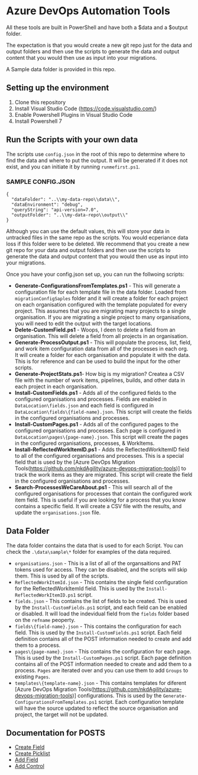 # Azure DevOps Automation Tools

All these tools are built in PowerShell and have both a $data and a $output folder.

The expectation is that you would create a new git repo just for the data and output folders and then use the scripts to generate the data and output content that you would then use as input into your migrations.

A Sample data folder is provided in this repo.

## Setting up the environment

1. Clone this repository 
2. Install Visual Studio Code (https://code.visualstudio.com/)  
3. Enable Powershell Plugins in Visual Studio Code 
4. Install Powershell 7

## Run the Scripts with your own data

The scripts use `config.json` in the root of this repo to determine where to find the data and where to put the output. It will be generated if it does not exist, and you can initiate it by running `runmefirst.ps1`. 

### SAMPLE CONFIG.JSON
```
{
  "dataFolder": "..\\my-data-repo\\data\\",
  "dataEnvironment": "debug",
  "queryString": "api-version=7.0",
  "outputFolder": "..\\my-data-repo\\output\\"
}

```
Although you can use the default values, this will store your data in untracked files in the same repo as the scripts. You would ecperiance data loss if this folder were to be deleted. We recommend that you create a new git repo for your data and output folders and then use the scripts to generate the data and output content that you would then use as input into your migrations.

Once you have your config.json set up, you can run the follwoing scripts:

- **Generate-ConfigurationsFromTemplates.ps1** - This will generate a configuration file for each template file in the data folder. Loaded from `migrationConfigSaples` folder and it will create a folder for each project on each organisation configured with the template populated for every project. This assumes that you are migrating many projects to a single organisation. If you are migrating a single project to many organisations, you will need to edit the output with the target locations.
- **Delete-CustomField.ps1** - Woops, I deen to delete a field from an organisation. This will delete a field from all projects in an organisation.
- **Generate-ProcessOutput.ps1** - This will populate the process, list, field, and work item configuration data from all of the processes in each org. It will create a folder for each organisation and populate it with the data. This is for reference and can be used to build the input for the other scripts.
- **Generate-ProjectStats.ps1**- How big is my migration? Createa a CSV file with the number of work items, pipelines, builds, and other data in each project in each organisation.
- **Install-CustomFields.ps1** - Adds all of the configured fields to the configured organisations and processes. Fields are enabled in `DataLocation\fields.json` and each field is configured in `DataLocation\fields\{field-name}.json`. This script will create the fields in the configured organisations and processes.
- **Install-CustomPages.ps1** - Adds all of the configured pages to the configured organisations and processes. Each page is configured in `DataLocation\pages\{page-name}.json`. This script will create the pages in the configured organisations,  processes, & WorkItems.
- **Install-ReflectedWorkItemID.ps1** - Adds the ReflectedWorkItemID field to all of the configured organisations and processes. This is a special field that is used by the [Azure DevOps Migration Tools(https://github.com/nkdAgility/azure-devops-migration-tools)] to track the work items as they are migrated. This script will create the field in the configured organisations and processes.
- **Search-ProcessesWeCareAbout.ps1** - This will search all of the configured organisations for processes that contain the configured work item field. This is useful if you are looking for a process that you know contains a specific field. It will create a CSV file with the results, and update the `organisations.json` file.

## Data Folder

The data folder contains the data that is used to for each Script. You can check the `.\data\sample\*` folder for examples of the data required.

- `organisations.json` - This is a list of all of the organsaitions and PAT tokens used for access. They can be disabled, and the scripts will skip them. This is used by all of the scripts.
- `ReflectedWorkItemId.json` - This contains the single field configuration for the ReflectedWorkItemId field. This is used by the `Install-ReflectedWorkItemID.ps1` script.
- `fields.json` - This contains the list of fields to be created. This is used by the `Install-CustomFields.ps1` script, and each field can be enabled or disabled. It will load the indevidual field from the `fields` folder based on the `refname` peoperty.
- `fields\{field-name}.json` - This contains the configuration for each field. This is used by the `Install-CustomFields.ps1` script. Each field definition contains all of the POST information needed to create and add them to a process.
- `pages\{page-name}.json` - This contains the configuration for each page. This is used by the `Install-CustomPages.ps1` script. Each page definition contains all of the POST information needed to create and add them to a process. `Pages` are iterated over and you can use them to add `Groups` to existing `Pages`.
- `templates\{template-name}.json` - This contains templates for diferent [Azure DevOps Migration Tools(https://github.com/nkdAgility/azure-devops-migration-tools)] configurations. This is used by the `Generate-ConfigurationsFromTemplates.ps1` script. Each configuration template will have the source updated to reflect the source organisation and project, the target will not be updated.

## Documentation for POSTS

- [Create Field](https://learn.microsoft.com/en-us/rest/api/azure/devops/wit/fields/create?view=azure-devops-rest-7.0&tabs=HTTP)
- [Create Picklist](https://learn.microsoft.com/en-us/rest/api/azure/devops/processes/lists/create?view=azure-devops-rest-7.0&tabs=HTTP)
- [Add Field](https://learn.microsoft.com/en-us/rest/api/azure/devops/processes/fields/add?view=azure-devops-rest-7.0&tabs=HTTP)
- [Add Control](https://learn.microsoft.com/en-us/rest/api/azure/devops/processes/controls/create?view=azure-devops-rest-7.0&tabs=HTTP)